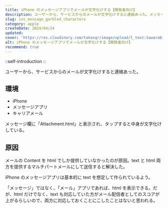 ```yaml
---
title: iPhone のメッセージアプリでメールが文字化けする【開発者向け】
description: ユーザーから、サービスからのメールが文字化けすると連絡あった。メッセージ欄に「Attachment.html」と表示され、タップすると中身が文字化けしている。メールの Content を html でしか提供していなかったのが原因。
slug: ios_message_garbled_characters
category: apple
createDate: 2024/04/24
updated: 
cover: 'https://res.cloudinary.com/takasqr/image/upload/l_text:Sawarabi%20Gothic_80_bold:iPhone のメッセージアプリでメールが文字化けする【開発者向け】,co_rgb:fff,w_620,c_fit/v1712091289/ogp_image_zorhlz.png'
alt: iPhone のメッセージアプリでメールが文字化けする【開発者向け】
recommend: true
---
```



::self-introduction
::



ユーザーから、サービスからのメールが文字化けすると連絡あった。

## 環境
- iPhone
- メッセージアプリ
- キャリアメール

メッセージ欄に「Attachment.html」と表示され、タップすると中身が文字化けしている。

## 原因

メールの Content を html でしか提供していなかったのが原因。text と html 両方を提供するマルチパートメールにして送信すると解決した。

iPhone のメッセージアプリは基本的に text を想定して作られているよう。

「メッセージ」ではなく、「メール」アプリであれば、html を表示できる。だが、html だけでなく、text も対応していた方がメール配信者としてのスコアが上がるらしいので、両方に対応しておくことにこしたことはないと思われる。